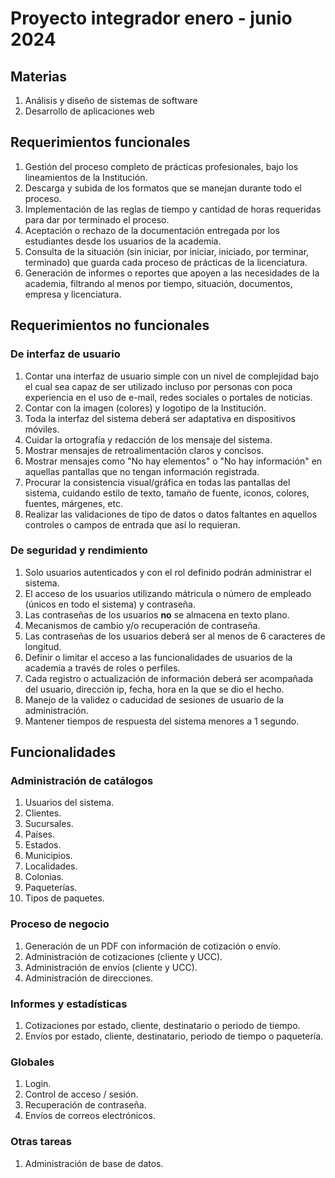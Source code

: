 # Proyecto integrador enero - junio 2024

## Materias

1. Análisis y diseño de sistemas de software
2. Desarrollo de aplicaciones web

## Requerimientos funcionales

1. Gestión del proceso completo de prácticas profesionales, bajo los lineamientos de la Institución.
2. Descarga y subida de los formatos que se manejan durante todo el proceso.
3. Implementación de las reglas de tiempo y cantidad de horas requeridas para dar por terminado el proceso.
4. Aceptación o rechazo de la documentación entregada por los estudiantes desde los usuarios de la academia.
5. Consulta de la situación (sin iniciar, por iniciar, iniciado, por terminar, terminado) que guarda cada proceso de prácticas de la licenciatura.
6. Generación de informes o reportes que apoyen a las necesidades de la academia, filtrando al menos por tiempo, situación, documentos, empresa y licenciatura.

## Requerimientos no funcionales

### De interfaz de usuario

1. Contar una interfaz de usuario simple con un nivel de complejidad bajo el cual sea capaz de ser utilizado incluso por personas con poca experiencia en el uso de e-mail, redes sociales o portales de noticias.
2. Contar con la imagen (colores) y logotipo de la Institución.
3. Toda la interfaz del sistema deberá ser adaptativa en dispositivos móviles.
4. Cuidar la ortografía y redacción de los mensaje del sistema.
5. Mostrar mensajes de retroalimentación claros y concisos.
6. Mostrar mensajes como "No hay elementos" o "No hay información" en aquellas pantallas que no tengan información registrada.
7. Procurar la consistencia visual/gráfica en todas las pantallas del sistema, cuidando estilo de texto, tamaño de fuente, iconos, colores, fuentes, márgenes, etc.
8. Realizar las validaciones de tipo de datos o datos faltantes en aquellos controles o campos de entrada que así lo requieran.

### De seguridad y rendimiento

1. Solo usuarios autenticados y con el rol definido podrán administrar el sistema.
2. El acceso de los usuarios utilizando mátricula o número de empleado (únicos en todo el sistema) y contraseña.
3. Las contraseñas de los usuarios **no** se almacena en texto plano.
4. Mecanismos de cambio y/o recuperación de contraseña.
5. Las contraseñas de los usuarios deberá ser al menos de 6 caracteres de longitud.
6. Definir o limitar el acceso a las funcionalidades de usuarios de la academia a través de roles o perfiles.
7. Cada registro o actualización de información deberá ser acompañada del usuario, dirección ip, fecha, hora en la que se dio el hecho.
8. Manejo de la validez o caducidad de sesiones de usuario de la administración.
9. Mantener tiempos de respuesta del sistema menores a 1 segundo.

## Funcionalidades

### Administración de catálogos
1. Usuarios del sistema.
2. Clientes.
3. Sucursales.
4. Países.
5. Estados.
6. Municipios.
7. Localidades.
8. Colonias.
9. Paqueterías.
10. Tipos de paquetes.

### Proceso de negocio
1. Generación de un PDF con información de cotización o envío.
2. Administración de cotizaciones (cliente y UCC).
3. Administración de envíos (cliente y UCC).
4. Administración de direcciones.

### Informes y estadísticas
1. Cotizaciones por estado, cliente, destinatario o periodo de tiempo.
2. Envíos por estado, cliente, destinatario, periodo de tiempo o paquetería.  
   
### Globales
1. Login.
2. Control de acceso / sesión.
3. Recuperación de contraseña.
4. Envíos de correos electrónicos.

### Otras tareas
1. Administración de base de datos.
